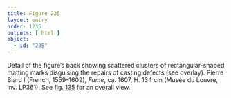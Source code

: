 ```yaml
---
title: Figure 235
layout: entry
order: 1235
outputs: [ html ]
object:
  - id: "235"
---
```


Detail of the figure’s back showing scattered clusters of rectangular-shaped matting marks disguising the repairs of casting defects (see overlay). Pierre Biard I (French, 1559–1609), *Fame*, ca. 1607, H. 134 cm (Musée du Louvre, inv. LP361). See [fig. 135](/visual-atlas/135/) for an overall view.
